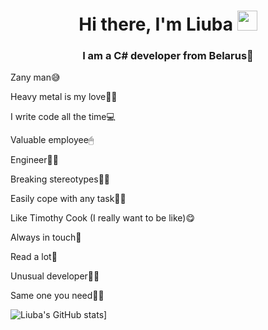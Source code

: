 <h1 align="center">Hi there, I'm Liuba 
<img src="https://github.com/blackcater/blackcater/raw/main/images/Hi.gif" height="32"/></h1>
<h3 align="center">I am a C# developer from Belarus🥔 </h3>

Zany man😅

Heavy metal is my love🤟🏼

I write code all the time💻

Valuable employee🖱

Engineer👩‍💻

Breaking stereotypes👊🏼

Easily cope with any task👌🏼

Like Timothy Cook (I really want to be like)😋

Always in touch📱

Read a lot📔

Unusual developer🖖🏼

Same one you need🤝🏼

![Liuba's GitHub stats](https://github-readme-stats.vercel.app/api?username=LSokolovskaya)]
